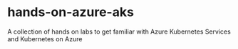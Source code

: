 # hands-on-azure-aks
A collection of hands on labs to get familiar with Azure Kubernetes Services and Kubernetes on Azure
